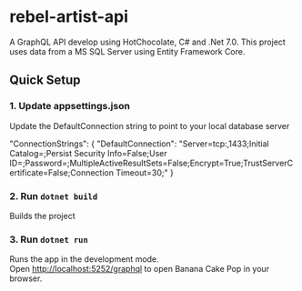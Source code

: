# rebel-artist-api
A GraphQL API develop using HotChocolate, C# and .Net 7.0.
This project uses data from a MS SQL Server using Entity Framework Core.

## Quick Setup

### 1. Update appsettings.json
Update the DefaultConnection string to point to your local database server

"ConnectionStrings": {
    "DefaultConnection": "Server=tcp:<server-name-here>,1433;Initial Catalog=<database>;Persist Security Info=False;User ID=<username-here>;Password=<password-here>;MultipleActiveResultSets=False;Encrypt=True;TrustServerCertificate=False;Connection Timeout=30;"
 }
  
### 2. Run `dotnet build`
Builds the project

### 3. Run `dotnet run`
Runs the app in the development mode.\
Open [http://localhost:5252/graphql](http://localhost:5252/graphql) to open Banana Cake Pop in your browser.
